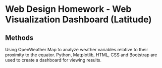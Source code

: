 # Web Design Homework - Web Visualization Dashboard (Latitude)

## Methods

Using OpenWeather Map to analyze weather variables relative to their proximity to the equator. Python, Matplotlib, HTML, CSS and Bootstrap are used to create a dashboard for viewing results.
